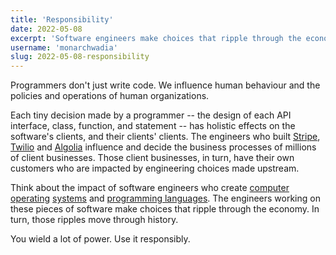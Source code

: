 ```yaml
---
title: 'Responsibility'
date: 2022-05-08
excerpt: 'Software engineers make choices that ripple through the economy.'
username: 'monarchwadia'
slug: 2022-05-08-responsibility
---
```


Programmers don't just write code. We influence human behaviour and the policies and operations of human organizations.

Each tiny decision made by a programmer -- the design of each API interface, class, function, and statement -- has holistic effects on the software's clients, and their clients' clients. The engineers who built [Stripe](https://stripe.com/en-ca/customers), [Twilio](https://customers.twilio.com/) and [Algolia](https://www.algolia.com/customers/) influence and decide the business processes of millions of client businesses. Those client businesses, in turn, have their own customers who are impacted by engineering choices made upstream.

Think about the impact of software engineers who create [computer](https://en.wikipedia.org/wiki/Microsoft_Windows) [operating](https://en.wikipedia.org/wiki/Ubuntu) [systems](https://en.wikipedia.org/wiki/MacOS) and [programming languages](https://news.ycombinator.com/item?id=30719472). The engineers working on these pieces of software make choices that ripple through the economy. In turn, those ripples move through history.

You wield a lot of power. Use it responsibly.
